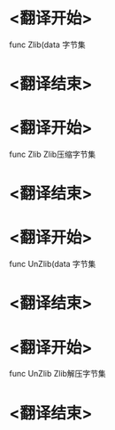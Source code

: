 
# <翻译开始>
func Zlib(data
字节集
# <翻译结束>

# <翻译开始>
func Zlib
Zlib压缩字节集
# <翻译结束>

# <翻译开始>
func UnZlib(data
字节集
# <翻译结束>

# <翻译开始>
func UnZlib
Zlib解压字节集
# <翻译结束>
